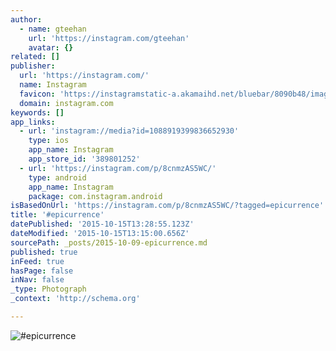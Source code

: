 ```yaml
---
author:
  - name: gteehan
    url: 'https://instagram.com/gteehan'
    avatar: {}
related: []
publisher:
  url: 'https://instagram.com/'
  name: Instagram
  favicon: 'https://instagramstatic-a.akamaihd.net/bluebar/8090b48/images/ico/favicon.ico'
  domain: instagram.com
keywords: []
app_links:
  - url: 'instagram://media?id=1088919399836652930'
    type: ios
    app_name: Instagram
    app_store_id: '389801252'
  - url: 'https://instagram.com/p/8cnmzAS5WC/'
    type: android
    app_name: Instagram
    package: com.instagram.android
isBasedOnUrl: 'https://instagram.com/p/8cnmzAS5WC/?tagged=epicurrence'
title: '#epicurrence'
datePublished: '2015-10-15T13:28:55.123Z'
dateModified: '2015-10-15T13:15:00.656Z'
sourcePath: _posts/2015-10-09-epicurrence.md
published: true
inFeed: true
hasPage: false
inNav: false
_type: Photograph
_context: 'http://schema.org'

---
```

![&num;epicurrence](https://igcdn-photos-f-a.akamaihd.net/hphotos-ak-xaf1/t51.2885-15/e15/12135439_411960038992565_115791352_n.jpg)